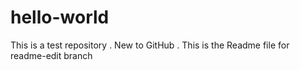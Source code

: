 # hello-world
This is a test repository . New to GitHub . This is the Readme file for readme-edit branch
